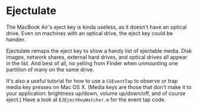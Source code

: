 Ejectulate
==========

The MacBook Air's eject key is kinda useless, as it doesn't have an optical drive. Even on machines with an optical drive, the eject key could be handier.

Ejectulate remaps the eject key to show a handy list of ejectable media. Disk images, network shares, external hard drives, and optical drives all appear in the list. And best of all, no yelling from Finder when unmounting one partition of many on the same drive.

It's also a useful tutorial for how to use a `CGEventTap` to observe or trap media key presses on Mac OS X. (Media keys are those that don't make it to your application: brightness up/down, volume up/down/off, and of course eject.) Have a look at `EJEjectKeyWatcher.m` for the event tap code.

